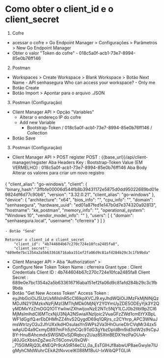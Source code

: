 # Como obter o client_id e o client_secret

1. Cofre
- acessar o cofre > Go Endpoint Manager > Configurações > Parâmetros > New Go Endpoint Manager
- Obter o valor "Token do cofre" - 018c5a0f-acb1-73e7-8994-85e0b76ff146

2. Postman
- Workspaces > Create Workspace > Blank Workspace > Botão Next
    Name - API senhasegura
    Who can access your workspace? - Only me
- Botão Create 
- Botão Import > Apontar para o arquivo .JSON

3. Postman (Configuração)
- Client Manager API > Opção "Variables"
    - Alterar o endereço IP do cofre
    - Add new Variable
        - Bootstrap-Token / 018c5a0f-acb1-73e7-8994-85e0b76ff146 / Collection
- Botão Save

3. Postman (Configuração)
- Client Manager API > POST register
    POST : {{base_url}}/api/client-manager/register
    Aba Headers
        Key : Bootstrap-Token
        Value (EM VERMELHO) : 018c5a0f-acb1-73e7-8994-85e0b76ff146
    Aba Body
        Alterar os valores para criar um novo registro

####

{
    "client_alias": "go-windows",
    "client": 
    {
        "binary_hash":"3ffbfe00006d544fb8b39431172e5875d0dd95022689bd01e9824df6d77c90b6",
        "version": "3.32.0.21",
        "client_alias": "go-windows"
    },
    "device": 
    {
        "architecture": "x64",
        "bios_info": "",
        "cpu_info": "",
        "domain": "senhasegura",
        "hardware_uuid": "ed01a87fed1e147b0d7e374320a92813",
        "hostname": "ke_postman",
        "memory_info": "",
        "operational_system": "Windows 10",
        "vendor_model_info": ""
    },
    "users": 
    [
        {
            "domain": "senhasegura.local",
            "username": "cferreira"
        }
    ]
}

####

    - Botão "Send"

    Retornar o client_id e client_secret
        "client_id": "4b744604b67c270c724e10fca2485fa8",
        "client_secret": "689e0e7bc1354a2a5b633616716aba151ef2fa06d9c81afd284b29c3c1fb9bda"

- Client Manager API > Aba "Authorization" > 
- Configure New Token
    Token Name : cferreira
    Grant type : Client Credentials
    Client ID : 4b744604b67c270c724e10fca2485fa8
    Client Secret : 689e0e7bc1354a2a5b633616716aba151ef2fa06d9c81afd284b29c3c1fb9bda
- Botão "Get New Access Token"
    Access Token : eyJhbGciOiJSUzUxMiIsInR5cCI6IkpXVCJ9.eyJhdWQiOiJlMzFkMjNlNjQzMDJlN2Y0MzkxNzFjMzI3MThjMDk0MjNjY2Y0YmUyZDE5ODEyYjk3Y2QyMDMxYzZmOGQ1OTYwIiwiZXhwIjoxNzE2NTc5NjY1LCJ0b2tlbl9pZCI6MjMsImlhdCI6MTcxNjU3NjA2NSwiaXNzIjoic2VuaGFzZWd1cmEtYXBpLWF1dGgifQ.erEbDHMhZZ4hvS2QygdD69q1QRjrs_c2CYhrp_APC3WNuJmsWtrIzyO2u2JfrUXxlkdHOsuIasYn5WPs2Va3HhOurieDIrCVqMr34zx5wApUD4a9CxmyD897miFh5zhCQc9TdG3gYbzDpldBm9id3olW2s9sCpJBY-HnuBAhcmdxSWlSNDvSjDRqbcy2Uaz85XtnBEDXYezPaOUvA-j40JGcXbsnZgZwo7cT6ConvU9xQW-_71SGlMRjQ3L4NEQPr9cA5tR14eCU_0a_EsTGIHJf8abwUP8aeGwyIe7IUgMyhCMdWuhrCEkA2tNvvceIK088M1BuU-IxWibQPTGLIA
